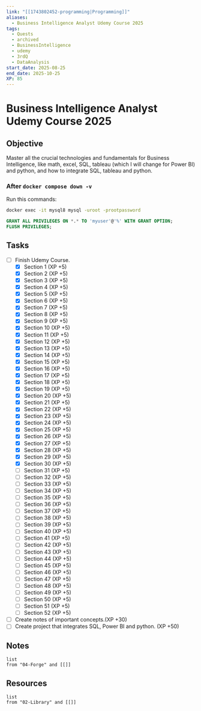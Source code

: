 ```yaml
---
link: "[[1743802452-programming|Programming]]"
aliases:
  - Business Intelligence Analyst Udemy Course 2025
tags:
  - Quests
  - archived
  - BusinessIntelligence
  - udemy
  - 3rdQ
  - DataAnalysis
start_date: 2025-08-25
end_date: 2025-10-25
XP: 85
---
```

# Business Intelligence Analyst Udemy Course 2025 
## Objective
Master all the crucial technologies and fundamentals for Business Intelligence, like math, excel, SQL, tableau (which I will change for Power BI) and python, and how to integrate SQL, tableau and python.

### After `docker compose down -v`
Run this commands:
```bash
docker exec -it mysql8 mysql -uroot -prootpassword
```

```SQL
GRANT ALL PRIVILEGES ON *.* TO 'myuser'@'%' WITH GRANT OPTION;
FLUSH PRIVILEGES;
```
## Tasks
- [ ] Finish Udemy Course.
	- [x] Section 1 (XP +5)
	- [x] Section 2 (XP +5)
	- [x] Section 3 (XP +5)
	- [x] Section 4 (XP +5)
	- [x] Section 5 (XP +5)
	- [x] Section 6 (XP +5)
	- [x] Section 7 (XP +5)
	- [x] Section 8 (XP +5)
	- [x] Section 9 (XP +5)
	- [x] Section 10 (XP +5)
	- [x] Section 11 (XP +5)
	- [x] Section 12 (XP +5)
	- [x] Section 13 (XP +5)
	- [x] Section 14 (XP +5)
	- [x] Section 15 (XP +5)
	- [x] Section 16 (XP +5)
	- [x] Section 17 (XP +5)
	- [x] Section 18 (XP +5)
	- [x] Section 19 (XP +5)
	- [x] Section 20 (XP +5)
	- [x] Section 21 (XP +5)
	- [x] Section 22 (XP +5)
	- [x] Section 23 (XP +5)
	- [x] Section 24 (XP +5)
	- [x] Section 25 (XP +5)
	- [x] Section 26 (XP +5)
	- [x] Section 27 (XP +5)
	- [x] Section 28 (XP +5)
	- [x] Section 29 (XP +5)
	- [x] Section 30 (XP +5)
	- [ ] Section 31 (XP +5)
	- [ ] Section 32 (XP +5)
	- [ ] Section 33 (XP +5)
	- [ ] Section 34 (XP +5)
	- [ ] Section 35 (XP +5)
	- [ ] Section 36 (XP +5)
	- [ ] Section 37 (XP +5)
	- [ ] Section 38 (XP +5)
	- [ ] Section 39 (XP +5)
	- [ ] Section 40 (XP +5)
	- [ ] Section 41 (XP +5)
	- [ ] Section 42 (XP +5)
	- [ ] Section 43 (XP +5)
	- [ ] Section 44 (XP +5)
	- [ ] Section 45 (XP +5)
	- [ ] Section 46 (XP +5)
	- [ ] Section 47 (XP +5)
	- [ ] Section 48 (XP +5)
	- [ ] Section 49 (XP +5)
	- [ ] Section 50 (XP +5)
	- [ ] Section 51 (XP +5)
	- [ ] Section 52 (XP +5)
- [ ] Create notes of important concepts.(XP +30)
- [ ] Create project that integrates SQL, Power BI and python. (XP +50)

## Notes
```dataview
list
from "04-Forge" and [[]]
```

## Resources
```dataview
list
from "02-Library" and [[]]
```
